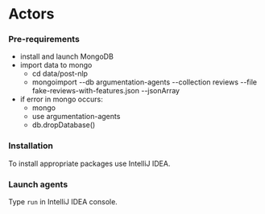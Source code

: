# Actors

### Pre-requirements

* install and launch MongoDB
* import data to mongo
    * cd data/post-nlp
    * mongoimport --db argumentation-agents --collection reviews --file fake-reviews-with-features.json --jsonArray
* if error in mongo occurs:
    * mongo
    * use argumentation-agents
    * db.dropDatabase()

### Installation

To install appropriate packages use IntelliJ IDEA.

### Launch agents

Type `run` in IntelliJ IDEA console.
